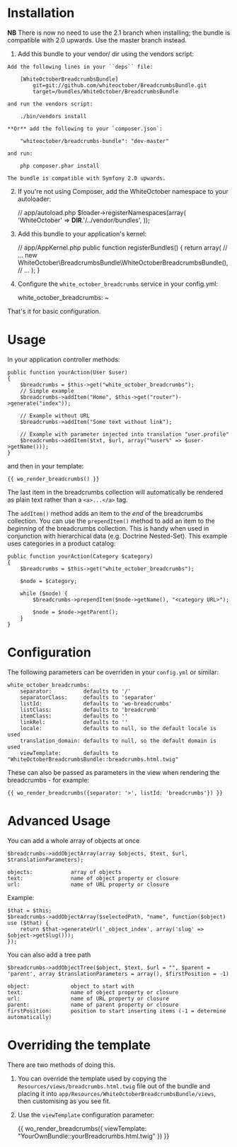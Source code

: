 Installation
============

**NB** There is now no need to use the 2.1 branch when installing; the bundle
is compatible with 2.0 upwards.  Use the master branch instead.

  1. Add this bundle to your vendor/ dir using the vendors script:

    Add the following lines in your ``deps`` file:

        [WhiteOctoberBreadcrumbsBundle]
            git=git://github.com/whiteoctober/BreadcrumbsBundle.git
            target=/bundles/WhiteOctober/BreadcrumbsBundle

    and run the vendors script:

        ./bin/vendors install

    **Or** add the following to your `composer.json`:

        "whiteoctober/breadcrumbs-bundle": "dev-master"

    and run:

        php composer.phar install

    The bundle is compatible with Symfony 2.0 upwards.


  2. If you're not using Composer, add the WhiteOctober namespace to your autoloader:

        // app/autoload.php
        $loader->registerNamespaces(array(
            'WhiteOctober' => __DIR__.'/../vendor/bundles',
        ));

  3. Add this bundle to your application's kernel:

        // app/AppKernel.php
        public function registerBundles()
        {
            return array(
                // ...
                new WhiteOctober\BreadcrumbsBundle\WhiteOctoberBreadcrumbsBundle(),
                // ...
            );
        }

  4. Configure the `white_october_breadcrumbs` service in your config.yml:

        white_october_breadcrumbs: ~


That's  it for basic configuration.

Usage
=====

In your application controller methods:

    public function yourAction(User $user)
    {
        $breadcrumbs = $this->get("white_october_breadcrumbs");
        // Simple example
        $breadcrumbs->addItem("Home", $this->get("router")->generate("index"));

        // Example without URL
        $breadcrumbs->addItem("Some text without link");

        // Example with parameter injected into translation "user.profile"
        $breadcrumbs->addItem($txt, $url, array("%user%" => $user->getName()));
    }

and then in your template:

    {{ wo_render_breadcrumbs() }}

The last item in the breadcrumbs collection will automatically be rendered
as plain text rather than a `<a>...</a>` tag.

The `addItem()` method adds an item to the *end* of the breadcrumbs collection.
You can use the `prependItem()` method to add an item to the *beginning* of
the breadcrumbs collection.  This is handy when used in conjunction with
hierarchical data (e.g. Doctrine Nested-Set).  This example uses categories in
a product catalog:

    public function yourAction(Category $category)
    {
        $breadcrumbs = $this->get("white_october_breadcrumbs");

        $node = $category;

        while ($node) {
            $breadcrumbs->prependItem($node->getName(), "<category URL>");

            $node = $node->getParent();
        }
    }


Configuration
=============

The following parameters can be overriden in your `config.yml` or similar:

    white_october_breadcrumbs:
        separator:          defaults to '/'
        separatorClass:     defaults to 'separator'
        listId:             defaults to 'wo-breadcrumbs'
        listClass:          defaults to 'breadcrumb'
        itemClass:          defaults to ''
        linkRel:            defaults to ''
        locale:             defaults to null, so the default locale is used
        translation_domain: defaults to null, so the default domain is used
        viewTemplate:       defaults to "WhiteOctoberBreadcrumbsBundle::breadcrumbs.html.twig"

These can also be passed as parameters in the view when rendering the
breadcrumbs - for example:

    {{ wo_render_breadcrumbs({separator: '>', listId: 'breadcrumbs'}) }}

Advanced Usage
==============

You can add a whole array of objects at once

    $breadcrumbs->addObjectArray(array $objects, $text, $url, $translationParameters);

    objects:            array of objects
    text:               name of object property or closure
    url:                name of URL property or closure

Example:

    $that = $this;
    $breadcrumbs->addObjectArray($selectedPath, "name", function($object) use ($that) {
        return $that->generateUrl('_object_index', array('slug' => $object->getSlug()));
    });

You can also add a tree path

    $breadcrumbs->addObjectTree($object, $text, $url = "", $parent = 'parent', array $translationParameters = array(), $firstPosition = -1)

    object:             object to start with
    text:               name of object property or closure
    url:                name of URL property or closure
    parent:             name of parent property or closure
    firstPosition:      position to start inserting items (-1 = determine automatically)

Overriding the template
=======================

There are two methods of doing this.

  1. You can override the template used by copying the
     `Resources/views/breadcrumbs.html.twig` file out of the bundle and placing it
     into `app/Resources/WhiteOctoberBreadcrumbsBundle/views`, then customising
     as you see fit.

  2. Use the `viewTemplate` configuration parameter:

        {{ wo_render_breadcrumbs({ viewTemplate: "YourOwnBundle::yourBreadcrumbs.html.twig" }) }}
